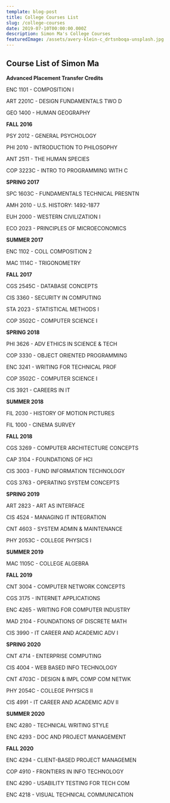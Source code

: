 ```yaml
---
template: blog-post
title: College Courses List
slug: /college-courses
date: 2019-07-10T00:00:00.000Z
description: Simon Ma's College Courses
featuredImage: /assets/avery-klein-c_drtsnboqa-unsplash.jpg
---
```


## Course List of Simon Ma

**Advanced Placement Transfer Credits**

ENC 1101 - COMPOSITION I

ART 2201C - DESIGN FUNDAMENTALS TWO D

GEO 1400 - HUMAN GEOGRAPHY

**FALL 2016**

PSY 2012 - GENERAL PSYCHOLOGY
 
PHI 2010 - INTRODUCTION TO PHILOSOPHY
 
ANT 2511 - THE HUMAN SPECIES
 
COP 3223C - INTRO TO PROGRAMMING WITH C


**SPRING 2017**

SPC 1603C - FUNDAMENTALS TECHNICAL PRESNTN
 
AMH 2010 - U.S. HISTORY: 1492-1877

EUH 2000 - WESTERN CIVILIZATION I

ECO 2023 - PRINCIPLES OF MICROECONOMICS

**SUMMER 2017**

ENC 1102 - COLL COMPOSITION 2

MAC 1114C - TRIGONOMETRY

**FALL 2017**

CGS 2545C - DATABASE CONCEPTS

CIS 3360 - SECURITY IN COMPUTING
 

STA 2023 - STATISTICAL METHODS I
 

COP 3502C - COMPUTER SCIENCE I


**SPRING 2018**

PHI 3626 - ADV ETHICS IN SCIENCE & TECH
 
COP 3330 - OBJECT ORIENTED PROGRAMMING
 
ENC 3241 - WRITING FOR TECHNICAL PROF
 
COP 3502C - COMPUTER SCIENCE I

CIS 3921 - CAREERS IN IT

**SUMMER 2018**

FIL 2030 - HISTORY OF MOTION PICTURES

FIL 1000 - CINEMA SURVEY

**FALL 2018**

CGS 3269 - COMPUTER ARCHITECTURE CONCEPTS

CAP 3104 - FOUNDATIONS OF HCI
 
CIS 3003 - FUND INFORMATION TECHNOLOGY

CGS 3763 - OPERATING SYSTEM CONCEPTS

**SPRING 2019**

ART 2823 - ART AS INTERFACE
 
CIS 4524 - MANAGING IT INTEGRATION

CNT 4603 - SYSTEM ADMIN & MAINTENANCE
 
PHY 2053C - COLLEGE PHYSICS I
 

**SUMMER 2019**

MAC 1105C - COLLEGE ALGEBRA

**FALL 2019**

CNT 3004 - COMPUTER NETWORK CONCEPTS

CGS 3175 - INTERNET APPLICATIONS
 
ENC 4265 - WRITING FOR COMPUTER INDUSTRY

MAD 2104 - FOUNDATIONS OF DISCRETE MATH
 
CIS 3990 - IT CAREER AND ACADEMIC ADV I

**SPRING 2020**

CNT 4714 - ENTERPRISE COMPUTING

CIS 4004 - WEB BASED INFO TECHNOLOGY
 
CNT 4703C - DESIGN & IMPL COMP COM NETWK
 
PHY 2054C - COLLEGE PHYSICS II
 
CIS 4991 - IT CAREER AND ACADEMIC ADV II
 

**SUMMER 2020**

ENC 4280 - TECHNICAL WRITING STYLE

ENC 4293 - DOC AND PROJECT MANAGEMENT

**FALL 2020**

ENC 4294 - CLIENT-BASED PROJECT MANAGEMEN

COP 4910 - FRONTIERS IN INFO TECHNOLOGY

ENC 4290 - USABILITY TESTING FOR TECH COM
 
ENC 4218 - VISUAL TECHNICAL COMMUNICATION
 